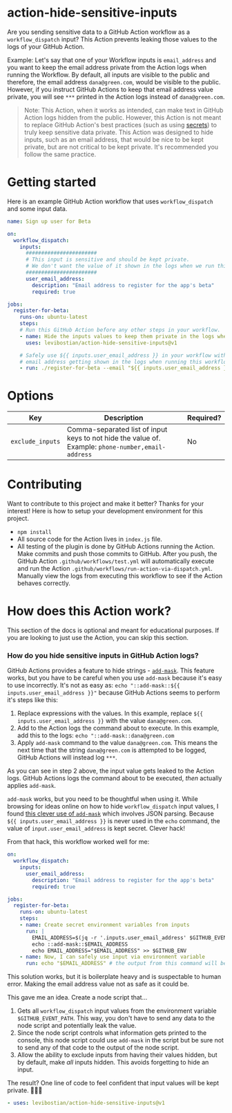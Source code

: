# action-hide-sensitive-inputs

Are you sending sensitive data to a GitHub Action workflow as a `workflow_dispatch` input? This Action prevents leaking those values to the logs of your GitHub Action. 

Example: Let's say that one of your Workflow inputs is `email_address` and you want to keep the email address private from the Action logs when running the Workflow. By default, all inputs are visible to the public and therefore, the email address `dana@green.com`, would be visible to the public. However, if you instruct GitHub Actions to keep that email address value private, you will see `***` printed in the Action logs instead of `dana@green.com`. 

> Note: This Action, when it works as intended, can make text in GitHub Action logs hidden from the public. However, this Action is not meant to replace GitHub Action's best practices (such as using [secrets](https://docs.github.com/en/actions/security-guides/encrypted-secrets)) to truly keep sensitive data private. This Action was designed to hide inputs, such as an email address, that would be nice to be kept private, but are not critical to be kept private. It's recommended you follow the same practice. 

# Getting started 

Here is an example GitHub Action workflow that uses `workflow_dispatch` and some input data. 

```yaml
name: Sign up user for Beta

on: 
  workflow_dispatch:
    inputs:
      #######################
      # This input is sensitive and should be kept private. 
      # We don't want the value of it shown in the logs when we run this workflow!
      #######################
      user_email_address: 
        description: "Email address to register for the app's beta"
        required: true 

jobs:
  register-for-beta:
    runs-on: ubuntu-latest
    steps:
    # Run this GitHub Action before any other steps in your workflow. 
    - name: Hide the inputs values to keep them private in the logs when running this workflow
      uses: levibostian/action-hide-sensitive-inputs@v1

    # Safely use ${{ inputs.user_email_address }} in your workflow without worrying that an 
    # email address getting shown in the logs when running this workflow. 
    - run: ./register-for-beta --email "${{ inputs.user_email_address }}"
```

# Options

| Key              | Description                                                                                        | Required? |
|------------------|----------------------------------------------------------------------------------------------------|-----------|
| `exclude_inputs` | Comma-separated list of input keys to not hide the value of. Example: `phone-number,email-address` | No        |

# Contributing

Want to contribute to this project and make it better? Thanks for your interest! Here is how to setup your development environment for this project. 

* `npm install`
* All source code for the Action lives in `index.js` file. 
* All testing of the plugin is done by GitHub Actions running the Action. Make commits and push those commits to GitHub. After you push, the GitHub Action `.github/workflows/test.yml` will automatically execute and run the Action `.github/workflows/run-action-via-dispatch.yml`. Manually view the logs from executing this workflow to see if the Action behaves correctly. 

# How does this Action work? 

This section of the docs is optional and meant for educational purposes. If you are looking to just use the Action, you can skip this section. 

### How do you hide sensitive inputs in GitHub Action logs?

GitHub Actions provides a feature to hide strings - [`add-mask`](https://docs.github.com/en/actions/using-workflows/workflow-commands-for-github-actions#masking-a-value-in-log). This feature works, but you have to be careful when you use `add-mask` because it's easy to use incorrectly. It's not as easy as: `echo "::add-mask::${{ inputs.user_email_address }}"` because GitHub Actions seems to perform it's steps like this: 

1. Replace expressions with the values. In this example, replace `${{ inputs.user_email_address }}` with the value `dana@green.com`. 
2. Add to the Action logs the command about to execute. In this example, add this to the logs: `echo "::add-mask::dana@green.com`
3. Apply `add-mask` command to the value `dana@green.com`. This means the next time that the string `dana@green.com` is attempted to be logged, GitHub Actions will instead log `***`. 

As you can see in step 2 above, the input value gets leaked to the Action logs. GitHub Actions logs the command about to be executed, *then* actually applies `add-mask`. 

`add-mask` works, but you need to be thoughtful when using it. While browsing for ideas online on how to hide `workflow_dispatch` input values, I found [this clever use of `add-mask`](https://github.com/actions/runner/issues/643#issuecomment-823537871) which involves JSON parsing. Because `${{ inputs.user_email_address }}` is never used in the `echo` command, the value of `input.user_email_address` is kept secret. Clever hack! 

From that hack, this workflow worked well for me: 

```yaml
on: 
  workflow_dispatch:
    inputs:
      user_email_address: 
        description: "Email address to register for the app's beta"
        required: true 

jobs:
  register-for-beta:
    runs-on: ubuntu-latest
    steps:
    - name: Create secret environment variables from inputs 
      run: |
        EMAIL_ADDRESS=$(jq -r '.inputs.user_email_address' $GITHUB_EVENT_PATH)
        echo ::add-mask::$EMAIL_ADDRESS
        echo EMAIL_ADDRESS="$EMAIL_ADDRESS" >> $GITHUB_ENV
    - name: Now, I can safely use input via environment variable
      run: echo "$EMAIL_ADDRESS" # the output from this command will be "echo ***"
```

This solution works, but it is boilerplate heavy and is suspectable to human error. Making the email address value not as safe as it could be. 

This gave me an idea. Create a node script that...
1. Gets all `workflow_dispatch` input values from the environment variable `$GITHUB_EVENT_PATH`. This way, you don't have to send any data to the node script and potentially leak the value. 
2. Since the node script controls what information gets printed to the console, this node script could use `add-mask` in the script but be sure not to send any of that code to the output of the node script. 
3. Allow the ability to exclude inputs from having their values hidden, but by default, make *all* inputs hidden. This avoids forgetting to hide an input. 

The result? One line of code to feel confident that input values will be kept private. 🎉🎉🎉

```yaml
- uses: levibostian/action-hide-sensitive-inputs@v1
```



